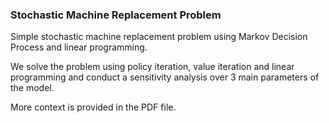 ### Stochastic Machine Replacement Problem

Simple stochastic machine replacement problem using Markov Decision Process and linear programming. 

We solve the problem using policy iteration, value iteration and linear programming and conduct a sensitivity analysis over 3 main parameters of the model.

More context is provided in the PDF file.
